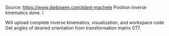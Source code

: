 Source: https://www.dwbowen.com/plant-machete
Position inverse kinematics done. \

Will upload complete inverse kinematics, visualization, and workspace code\
Get angles of desired orientation from transformation matrix 0T7.  

